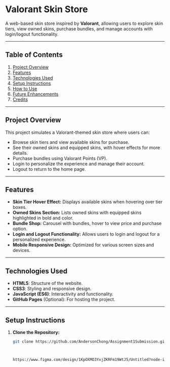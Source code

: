 # Valorant Skin Store

A web-based skin store inspired by **Valorant**, allowing users to explore skin tiers, view owned skins, purchase bundles, and manage accounts with login/logout functionality.

---

## Table of Contents

1. [Project Overview](#project-overview)
2. [Features](#features)
3. [Technologies Used](#technologies-used)
4. [Setup Instructions](#setup-instructions)
5. [How to Use](#how-to-use)
6. [Future Enhancements](#future-enhancements)
7. [Credits](#credits)

---

## Project Overview

This project simulates a Valorant-themed skin store where users can:
- Browse skin tiers and view available skins for purchase.
- See their owned skins and equipped skins, with hover effects for more details.
- Purchase bundles using Valorant Points (VP).
- Login to personalize the experience and manage their account.
- Logout to return to the home page.

---

## Features

- **Skin Tier Hover Effect:** Displays available skins when hovering over tier boxes.
- **Owned Skins Section:** Lists owned skins with equipped skins highlighted in bold and color.
- **Bundle Shop:** Carousel with bundles, hover to view price and purchase option.
- **Login and Logout Functionality:** Allows users to login and logout for a personalized experience.
- **Mobile Responsive Design:** Optimized for various screen sizes and devices.

---

## Technologies Used

- **HTML5**: Structure of the website.
- **CSS3**: Styling and responsive design.
- **JavaScript (ES6)**: Interactivity and functionality.
- **GitHub Pages** (Optional): For hosting the project.

---

## Setup Instructions

1. **Clone the Repository:**
   ```bash
   git clone https://github.com/AndersonChong/Assignment1Submission.git



   https://www.figma.com/design/1KpOXMO3YxjZKRFm19WtJ5/Untitled?node-id=0-1&node-type=canvas&t=rYFJMyg3bN0dxyLN-0  (link to FIGMA Low-FI Project)
